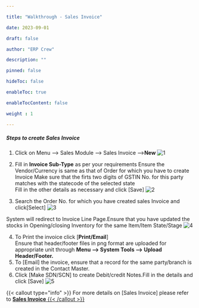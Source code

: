 ```yaml
---

title: "Walkthrough - Sales Invoice"

date: 2023-09-01

draft: false

author: "ERP Crew"

description: ""

pinned: false

hideToc: false

enableToc: true

enableTocContent: false

weight : 1

---
```

##### Steps to create Sales Invoice
1. Click on Menu --> Sales Module --> Sales Invoice -->**New**
![1](/SalesInvoice/WT_01_SI.png)<br>

2. Fill in **Invoice Sub-Type** as per your requirements
Ensure the Vendor/Currency is same as that of Order for which you have to create Invoice 
Make sure that the firts two digits of GSTIN No. for this party matches with the statecode of the selected state  
Fill in the other details as necessary and click [Save]
![2](/SalesInvoice/WT_02_SI.png)<br>

3. Search the Order No. for which you have created sales Invoice and click[Select]
![3](/SalesInvoice/WT_03_SI.png)<br>

System will redirect to Invoice Line Page.Ensure that you have updated the stocks in Opening/closing Inventory for the same Item/Item State/Stage
![4](/SalesInvoice/WT_04_SI.png)<br>

4. To Print the invoice click  [**Print/Email**] <br> Ensure that header/footer files in png format are uploaded for appropriate unit through **Menu --> System Tools --> Upload Header/Footer.**
5. To [Email] the invoice, ensure that a record for the same party/branch is created in the Contact Master.
6. Click [Make SDN/SCN] to create Debit/credit Notes.Fill in the details and click [Save]
![5](/SalesInvoice/WT_05_SI.png)<br>

{{< callout type="info" >}} For more details on [Sales Invoice] please refer to <a href="https://docs.erpcrystal.in/en/docs/erpcrystal/mfg/sales/transactions/salesinvoice/">**Sales Invoice** {{< /callout >}}